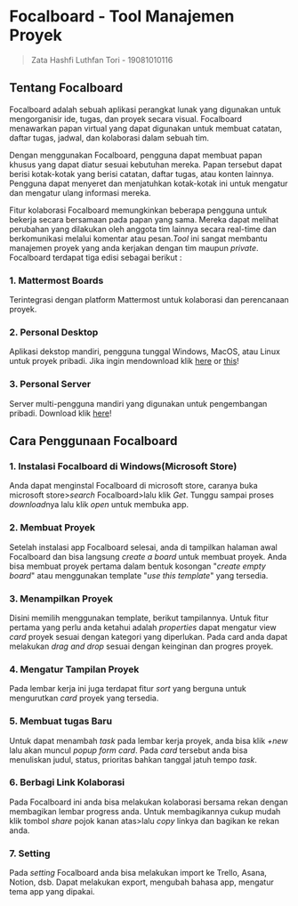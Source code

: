 # Focalboard - Tool Manajemen Proyek

> Zata Hashfi Luthfan Tori - 19081010116

## Tentang Focalboard
Focalboard adalah sebuah aplikasi perangkat lunak yang digunakan untuk mengorganisir ide, tugas, dan proyek secara visual. Focalboard menawarkan papan virtual yang dapat digunakan untuk membuat catatan, daftar tugas, jadwal, dan kolaborasi dalam sebuah tim.

Dengan menggunakan Focalboard, pengguna dapat membuat papan khusus yang dapat diatur sesuai kebutuhan mereka. Papan tersebut dapat berisi kotak-kotak yang berisi catatan, daftar tugas, atau konten lainnya. Pengguna dapat menyeret dan menjatuhkan kotak-kotak ini untuk mengatur dan mengatur ulang informasi mereka.

Fitur kolaborasi Focalboard memungkinkan beberapa pengguna untuk bekerja secara bersamaan pada papan yang sama. Mereka dapat melihat perubahan yang dilakukan oleh anggota tim lainnya secara real-time dan berkomunikasi melalui komentar atau pesan.*Tool* ini sangat membantu manajemen proyek yang anda kerjakan dengan tim maupun *private*. Focalboard terdapat tiga edisi sebagai berikut :

### 1. Mattermost Boards
Terintegrasi dengan platform Mattermost untuk kolaborasi dan perencanaan proyek.

### 2. Personal Desktop 
Aplikasi dekstop mandiri, pengguna tunggal Windows, MacOS, atau Linux untuk proyek pribadi. Jika ingin mendownload klik [here](https://github.com/mattermost/focalboard/releases) or [this](https://www.focalboard.com/download/personal-edition/desktop/)!

### 3. Personal Server 
Server multi-pengguna mandiri yang digunakan untuk pengembangan pribadi. Download klik [here](https://www.focalboard.com/download/personal-edition/ubuntu/)!

## Cara Penggunaan Focalboard

### 1. Instalasi Focalboard di Windows(Microsoft Store)
Anda dapat menginstal Focalboard di microsoft store, caranya buka microsoft store>*search* Focalboard>lalu klik *Get*. Tunggu sampai proses *download*nya lalu klik *open* untuk membuka app.

### 2. Membuat Proyek
Setelah instalasi app Focalboard selesai, anda di tampilkan halaman awal Focalboard dan bisa langsung *create a board* untuk membuat proyek. Anda bisa membuat proyek pertama dalam bentuk kosongan "*create empty board*" atau menggunakan template "*use this template*" yang tersedia.

### 3. Menampilkan Proyek
Disini memilih menggunakan template, berikut tampilannya. Untuk fitur pertama yang perlu anda ketahui adalah *properties* dapat mengatur view *card* proyek sesuai dengan kategori yang diperlukan. Pada card anda dapat melakukan *drag and drop* sesuai dengan keinginan dan progres proyek.

### 4. Mengatur Tampilan Proyek
Pada lembar kerja ini juga terdapat fitur *sort* yang berguna untuk mengurutkan *card* proyek yang tersedia.

### 5. Membuat tugas Baru
Untuk dapat menambah *task* pada lembar kerja proyek, anda bisa klik *+new* lalu akan muncul *popup form card*. Pada *card* tersebut anda bisa menuliskan judul, status, prioritas bahkan tanggal jatuh tempo *task*.

### 6. Berbagi Link Kolaborasi
Pada Focalboard ini anda bisa melakukan kolaborasi bersama rekan dengan membagikan lembar progress anda. Untuk membagikannya cukup mudah klik tombol *share* pojok kanan atas>lalu *copy* linkya dan bagikan ke rekan anda.

### 7. Setting
Pada *setting* Focalboard anda bisa melakukan import ke Trello, Asana, Notion, dsb. Dapat melakukan export, mengubah bahasa app, mengatur tema app yang dipakai.
